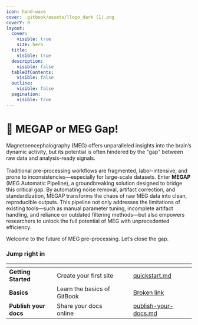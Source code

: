 ```yaml
---
icon: hand-wave
cover: .gitbook/assets/llogo_dark (1).png
coverY: 0
layout:
  cover:
    visible: true
    size: hero
  title:
    visible: true
  description:
    visible: false
  tableOfContents:
    visible: false
  outline:
    visible: false
  pagination:
    visible: true
---
```


# 🧠 MEGAP or MEG Gap!

Magnetoencephalography (MEG) offers unparalleled insights into the brain’s dynamic activity, but its potential is often hindered by the "gap" between raw data and analysis-ready signals. \
\
Traditional pre-processing workflows are fragmented, labor-intensive, and prone to inconsistencies—especially for large-scale datasets. Enter **MEGAP** (MEG Automatic Pipeline), a groundbreaking solution designed to bridge this critical gap. By automating noise removal, artifact correction, and standardization, MEGAP transforms the chaos of raw MEG data into clean, reproducible outputs. This pipeline not only addresses the limitations of existing tools—such as manual parameter tuning, incomplete artifact handling, and reliance on outdated filtering methods—but also empowers researchers to unlock the full potential of MEG with unprecedented efficiency.

Welcome to the future of MEG pre-processing. Let’s close the gap.

### Jump right in

<table data-view="cards"><thead><tr><th></th><th></th><th data-hidden data-card-cover data-type="files"></th><th data-hidden></th><th data-hidden data-card-target data-type="content-ref"></th></tr></thead><tbody><tr><td><strong>Getting Started</strong></td><td>Create your first site</td><td></td><td></td><td><a href="getting-started/quickstart.md">quickstart.md</a></td></tr><tr><td><strong>Basics</strong></td><td>Learn the basics of GitBook</td><td></td><td></td><td><a href="broken-reference">Broken link</a></td></tr><tr><td><strong>Publish your docs</strong></td><td>Share your docs online</td><td></td><td></td><td><a href="getting-started/publish-your-docs.md">publish-your-docs.md</a></td></tr></tbody></table>
